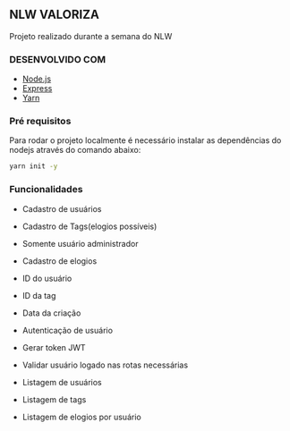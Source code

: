 ## NLW VALORIZA
Projeto realizado durante a semana do NLW


### DESENVOLVIDO COM

* [Node.js](https://nodejs.org/en/)
* [Express](https://expressjs.com/)
* [Yarn](https://yarnpkg.com/)

### Pré requisitos

Para rodar o projeto localmente é necessário instalar as dependências do nodejs através do comando abaixo:


  ```sh
  yarn init -y
  ```


### Funcionalidades

- Cadastro de usuários
- Cadastro de Tags(elogios possíveis)
- Somente usuário administrador

- Cadastro de elogios
- ID do usuário
- ID da tag
- Data da criação

- Autenticação de usuário
- Gerar token JWT
- Validar usuário logado nas rotas necessárias

- Listagem de usuários
- Listagem de tags
- Listagem de elogios por usuário
